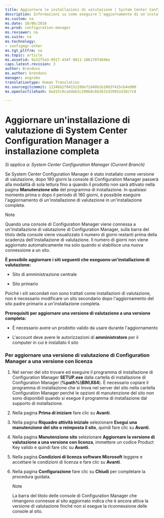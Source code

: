 ```yaml
---
title: Aggiornare le installazioni di valutazione | System Center Configuration Manager
description: Informazioni su come eseguire l'aggiornamento di un'installazione di valutazione a installazione completa di System Center Configuration Manager.
ms.custom: na
ms.date: 10/06/2016
ms.prod: configuration-manager
ms.reviewer: na
ms.suite: na
ms.technology:
- configmgr-other
ms.tgt_pltfrm: na
ms.topic: article
ms.assetid: 9a32f5a3-9917-434f-9811-106170f404be
caps.latest.revision: 3
author: Brenduns
ms.author: brenduns
manager: angrobe
translationtype: Human Translation
ms.sourcegitcommit: 1134bb2f04152288e72d40b1b1083f415cb4e900
ms.openlocfilehash: 0ad15c0caddeb3c200b8c663631d2993a338c7c8

---
```

# <a name="upgrade-an-evaluation-install-of-system-center-configuration-manager-to-a-full-install"></a>Aggiornare un'installazione di valutazione di System Center Configuration Manager a installazione completa

*Si applica a: System Center Configuration Manager (Current Branch)*



 Se System Center Configuration Manager è stato installato come versione di valutazione, dopo 180 giorni la console di Configuration Manager passerà alla modalità di sola lettura fino a quando il prodotto non sarà attivato nella pagina **Manutenzione sito** del programma di installazione. In qualsiasi momento prima o dopo il periodo di 180 giorni, è possibile eseguire l'aggiornamento di un'installazione di valutazione in un'installazione completa.  

> [!NOTE]  
>  Quando una console di Configuration Manager viene connessa a un'installazione di valutazione di Configuration Manager, sulla barra del titolo della console viene visualizzato il numero di giorni restanti prima della scadenza dell'installazione di valutazione. Il numero di giorni non viene aggiornato automaticamente ma solo quando si stabilisce una nuova connessione a un sito.  

 **È possibile aggiornare i siti seguenti che eseguono un'installazione di valutazione:**  

-   Sito di amministrazione centrale  

-   Sito primario  

Poiché i siti secondati non sono trattati come installazioni di valutazione, non è necessario modificare un sito secondario dopo l'aggiornamento del sito padre primario a un'installazione completa.  

**Prerequisiti per aggiornare una versione di valutazione a una versione completa:**  

-   È necessario avere un prodotto valido da usare durante l'aggiornamento  

-   L'account deve avere le autorizzazioni di **amministratore** per il computer in cui è installato il sito  

### <a name="to-upgrade-an-evaluation-edition-of-configuration-manager-to-a-licensed-edition"></a>Per aggiornare una versione di valutazione di Configuration Manager a una versione con licenza  

1.  Nel server del sito trovare ed eseguire il programma di installazione di Configuration Manager **SETUP.exe** dalla cartella di installazione di Configuration Manager (**%path%\BIN\X64**).  È necessario copiare il programma di installazione che si trova nel server del sito nella cartella Configuration Manager perché le opzioni di manutenzione del sito non sono disponibili quando si esegue il programma di installazione dal supporto di installazione.  

2.  Nella pagina **Prima di iniziare** fare clic su **Avanti**.  

3.  Nella pagina **Riquadro attività iniziale** selezionare **Esegui una manutenzione del sito o reimposta il sito**, quindi fare clic su **Avanti**.  

4.  Nella pagina **Manutenzione sito** selezionare **Aggiornare la versione di valutazione a una versione con licenza**, immettere un codice Product Key valido e quindi fare clic su **Avanti**.  

5.  Nella pagina **Condizioni di licenza software Microsoft** leggere e accettare le condizioni di licenza e fare clic su **Avanti**.  

6.  Nella pagina **Configurazione** fare clic su **Chiudi** per completare la procedura guidata.  

    > [!NOTE]  
    >  La barra del titolo delle console di Configuration Manager che rimangono connesse al sito aggiornato indica che è ancora attiva la versione di valutazione finché non si esegue la riconnessione delle console al sito.  



<!--HONumber=Nov16_HO1-->


